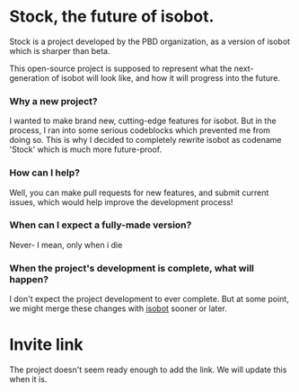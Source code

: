 # Stock, the future of isobot.
Stock is a project developed by the PBD organization, as a version of isobot which is sharper than beta.

This open-source project is supposed to represent what the next-generation of isobot will look like, and how it will progress into the future.

### Why a new project?
I wanted to make brand new, cutting-edge features for isobot. But in the process, I ran into some serious codeblocks which prevented me from doing so. This is why I decided to completely rewrite isobot as codename 'Stock' which is much more future-proof.

### How can I help?
Well, you can make pull requests for new features, and submit current issues, which would help improve the development process!

### When can I expect a fully-made version?
Never- I mean, only when i die

### When the project's development is complete, what will happen?
I don't expect the project development to ever complete. But at some point, we might merge these changes with [isobot](https://github.com/PyBotDevs/isobot-python) sooner or later.

# Invite link
The project doesn't seem ready enough to add the link. We will update this when it is.

